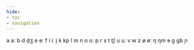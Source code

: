 ```yaml
---
hide:
- toc
- navigation
---
```

a
aː
b
d
d̠ʒ
e
eː
f
i
iː
j
k
kp
l
m
n
o
oː
p
r
s
t
t̠ʃ
u
uː
v
w
z
ø
øː
ŋ
ŋm
ɘ
ɡ
ɡb
ɲ
